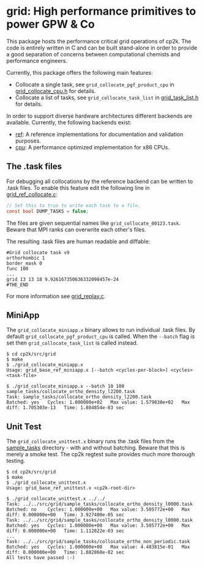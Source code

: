 # grid: High performance primitives to power GPW & Co

This package hosts the performance critical grid operations of cp2k. The code is
entirely written in C and can be built stand-alone in order to provide a good
separation of concerns between computational chemists and performance engineers.

Currently, this package offers the following main features:

- Collocate a single task, see `grid_collocate_pgf_product_cpu` in
  [grid_collocate_cpu.h](grid_collocate_cpu.h) for details.
- Collocate a list of tasks, see `grid_collocate_task_list` in
  [grid_task_list.h](grid_task_list.h) for details.

In order to support diverse hardware architectures different backends are available.
Currently, the following backends exist:

- [ref](./ref/): A reference implementations for documentation and validation purposes.
- [cpu](./cpu/): A performance optimized implementation for x86 CPUs.

## The .task files

For debugging all collocations by the reference backend can be written to .task
files. To enable this feature edit the following line in [grid_ref_collocate.c](ref/grid_ref_collocate.c):

```C
// Set this to true to write each task to a file.
const bool DUMP_TASKS = false;
```

The files are given sequential names like `grid_collocate_00123.task`.
Beware that MPI ranks can overwrite each other's files.

The resulting .task files are human readable and diffable:

```task-file
#Grid collocate task v9
orthorhombic 1
border_mask 0
func 100
...
grid 13 13 18 9.926167350636332098457e-24
#THE_END
```

For more information see [grid_replay.c](grid_replay.c).

## MiniApp

The `grid_collocate_miniapp.x` binary allows to run individual .task files.
By default `grid_collocate_pgf_product_cpu` is called. When the `--batch` flag
is set then `grid_collocate_task_list` is called instead.

<!-- markdownlint-disable MD013 -->

```shell
$ cd cp2k/src/grid
$ make
$ ./grid_collocate_miniapp.x
Usage: grid_base_ref_miniapp.x [--batch <cycles-per-block>] <cycles> <task-file>

$ ./grid_collocate_miniapp.x --batch 10 100 sample_tasks/collocate_ortho_density_l2200.task
Task: sample_tasks/collocate_ortho_density_l2200.task                     Batched: yes   Cycles: 1.000000e+02   Max value: 1.579830e+02   Max diff: 1.705303e-13   Time: 1.884854e-03 sec
```

<!-- markdownlint-enable MD013 -->

## Unit Test

The `grid_collocate_unittest.x` binary runs the .task files from the
[sample_tasks](./sample_tasks/) directory - with and without batching.
Beware that this is merely a smoke test.
The cp2k regtest suite provides much more thorough testing.

<!-- markdownlint-disable MD013 -->

```shell
$ cd cp2k/src/grid
$ make
$ ./grid_collocate_unittest.x
Usage: grid_base_ref_unittest.x <cp2k-root-dir>

$ ./grid_collocate_unittest.x ../../
Task: ../../src/grid/sample_tasks/collocate_ortho_density_l0000.task      Batched: no    Cycles: 1.000000e+00   Max value: 3.505772e+00   Max diff: 0.000000e+00   Time: 3.927400e-05 sec
Task: ../../src/grid/sample_tasks/collocate_ortho_density_l0000.task      Batched: yes   Cycles: 1.000000e+00   Max value: 3.505772e+00   Max diff: 0.000000e+00   Time: 1.112822e-03 sec
...
Task: ../../src/grid/sample_tasks/collocate_ortho_non_periodic.task       Batched: yes   Cycles: 1.000000e+00   Max value: 4.483815e-01   Max diff: 0.000000e+00   Time: 1.882868e-02 sec
All tests have passed :-)
```

<!-- markdownlint-enable MD013 -->
